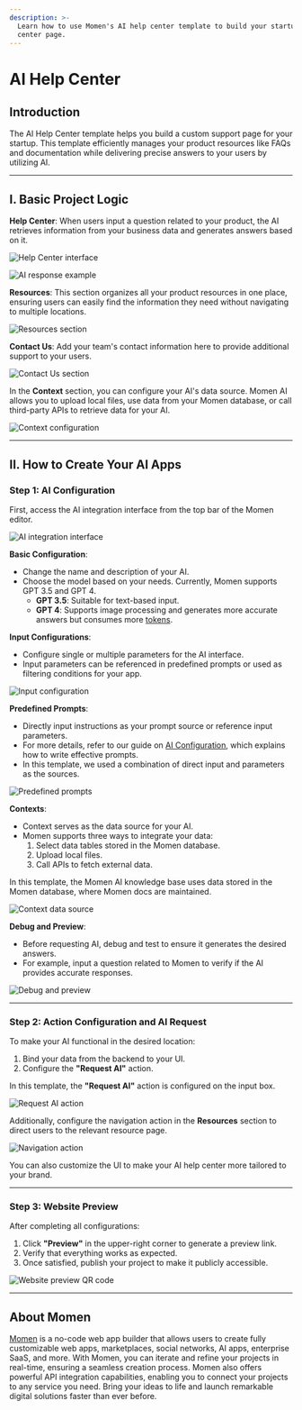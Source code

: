 ```yaml
---
description: >-
  Learn how to use Momen's AI help center template to build your startup's help
  center page.
---
```


# AI Help Center

## Introduction

The AI Help Center template helps you build a custom support page for your startup. This template efficiently manages your product resources like FAQs and documentation while delivering precise answers to your users by utilizing AI.

---

## I. Basic Project Logic

**Help Center**: When users input a question related to your product, the AI retrieves information from your business data and generates answers based on it.

![Help Center interface](../.gitbook/assets/1%20(30).png)

![AI response example](../.gitbook/assets/2%20(26).png)

**Resources**: This section organizes all your product resources in one place, ensuring users can easily find the information they need without navigating to multiple locations.

![Resources section](../.gitbook/assets/3%20(18).png)

**Contact Us**: Add your team's contact information here to provide additional support to your users.

![Contact Us section](../.gitbook/assets/4%20(16).png)

In the **Context** section, you can configure your AI's data source. Momen AI allows you to upload local files, use data from your Momen database, or call third-party APIs to retrieve data for your AI.

![Context configuration](../.gitbook/assets/5%20(11).png)

---

## II. How to Create Your AI Apps

### Step 1: AI Configuration

First, access the AI integration interface from the top bar of the Momen editor.

![AI integration interface](../.gitbook/assets/6%20(10).png)

**Basic Configuration**:  
- Change the name and description of your AI.  
- Choose the model based on your needs. Currently, Momen supports GPT 3.5 and GPT 4.  
  - **GPT 3.5**: Suitable for text-based input.  
  - **GPT 4**: Supports image processing and generates more accurate answers but consumes more [tokens](https://docs.momen.app/ai/app-token-consumption).

**Input Configurations**:  
- Configure single or multiple parameters for the AI interface.  
- Input parameters can be referenced in predefined prompts or used as filtering conditions for your app.

![Input configuration](../.gitbook/assets/7%20(6).png)

**Predefined Prompts**:  
- Directly input instructions as your prompt source or reference input parameters.  
- For more details, refer to our guide on [AI Configuration](https://docs.momen.app/ai/ai-configuration), which explains how to write effective prompts.  
- In this template, we used a combination of direct input and parameters as the sources.

![Predefined prompts](../.gitbook/assets/8%20(4).png)

**Contexts**:  
- Context serves as the data source for your AI.  
- Momen supports three ways to integrate your data:  
  1. Select data tables stored in the Momen database.  
  2. Upload local files.  
  3. Call APIs to fetch external data.  

In this template, the Momen AI knowledge base uses data stored in the Momen database, where Momen docs are maintained.

![Context data source](../.gitbook/assets/9%20(3).png)

**Debug and Preview**:  
- Before requesting AI, debug and test to ensure it generates the desired answers.  
- For example, input a question related to Momen to verify if the AI provides accurate responses.

![Debug and preview](../.gitbook/assets/10%20(2).png)

---

### Step 2: Action Configuration and AI Request

To make your AI functional in the desired location:  
1. Bind your data from the backend to your UI.  
2. Configure the **"Request AI"** action.  

In this template, the **"Request AI"** action is configured on the input box.

![Request AI action](../.gitbook/assets/11%20(1).png)

Additionally, configure the navigation action in the **Resources** section to direct users to the relevant resource page.

![Navigation action](../.gitbook/assets/12%20(1).png)

You can also customize the UI to make your AI help center more tailored to your brand.

---

### Step 3: Website Preview

After completing all configurations:  
1. Click **"Preview"** in the upper-right corner to generate a preview link.  
2. Verify that everything works as expected.  
3. Once satisfied, publish your project to make it publicly accessible.

![Website preview QR code](../.gitbook/assets/13.png)

---

## About Momen

[Momen](https://momen.app/?channel=blog-about) is a no-code web app builder that allows users to create fully customizable web apps, marketplaces, social networks, AI apps, enterprise SaaS, and more. With Momen, you can iterate and refine your projects in real-time, ensuring a seamless creation process. Momen also offers powerful API integration capabilities, enabling you to connect your projects to any service you need. Bring your ideas to life and launch remarkable digital solutions faster than ever before.

